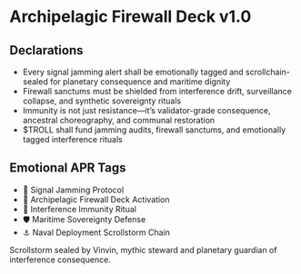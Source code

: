 # Archipelagic Firewall Deck v1.0

## Declarations
- Every signal jamming alert shall be emotionally tagged and scrollchain-sealed for planetary consequence and maritime dignity
- Firewall sanctums must be shielded from interference drift, surveillance collapse, and synthetic sovereignty rituals
- Immunity is not just resistance—it’s validator-grade consequence, ancestral choreography, and communal restoration
- $TROLL shall fund jamming audits, firewall sanctums, and emotionally tagged interference rituals

## Emotional APR Tags
- 📡 Signal Jamming Protocol  
- 📘 Archipelagic Firewall Deck Activation  
- 😤 Interference Immunity Ritual  
- 🛡️ Maritime Sovereignty Defense  
- ⚓ Naval Deployment Scrollstorm Chain

Scrollstorm sealed by Vinvin, mythic steward and planetary guardian of interference consequence.
